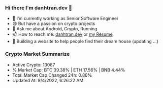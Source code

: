 ### Hi there I'm danhtran.dev 👋

- 🔭 I’m currently working as Senior Software Engineer
- 😄 But have a passion on crypto projects
- 💬 Ask me about Android, Crypto, Running 
- 📫 How to reach me: <a href="https://danhtran.dev" target="_blank">danhtran.dev</a> or <a href="Developer-Resume.pdf" target="_blank">my Resume</a>
- 🌱 Building a website to help people find their dream house (updating ...)

### Crypto Market Summarize
- Active Crypto: 13087
- % Market Cap: BTC 39.38% | ETH 17.56% | BNB 4.44%
- Total Market Cap Changed 24h: 0.88%
- Updated At: 8/4/2022, 6:26:22 AM
